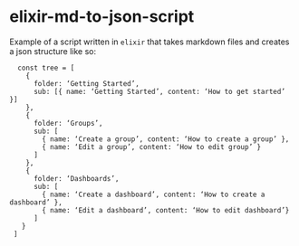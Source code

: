 # elixir-md-to-json-script

Example of a script written in `elixir` that takes markdown files and creates a json structure like so:

````
  const tree = [
    {
      folder: ‘Getting Started’,
      sub: [{ name: ‘Getting Started’, content: ‘How to get started’ }]
    },
    {
      folder: ‘Groups’,
      sub: [
        { name: ‘Create a group’, content: ‘How to create a group’ },
        { name: ‘Edit a group’, content: ‘How to edit group’ }
      ]
    },
    {
      folder: ‘Dashboards’,
      sub: [
        { name: ‘Create a dashboard’, content: ‘How to create a dashboard’ },
        { name: ‘Edit a dashboard’, content: ‘How to edit dashboard’}
      ]
   }
 ]
 ````
 